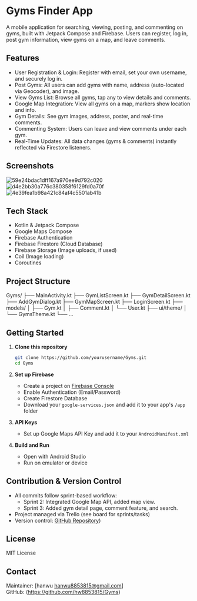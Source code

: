 # Gyms Finder App

A mobile application for searching, viewing, posting, and commenting on gyms, built with Jetpack Compose and Firebase. Users can register, log in, post gym information, view gyms on a map, and leave comments.

## Features

- User Registration & Login: Register with email, set your own username, and securely log in.
- Post Gyms: All users can add gyms with name, address (auto-located via Geocoder), and image.
- View Gyms List: Browse all gyms, tap any to view details and comments.
- Google Map Integration: View all gyms on a map, markers show location and info.
- Gym Details: See gym images, address, poster, and real-time comments.
- Commenting System: Users can leave and view comments under each gym.
- Real-Time Updates: All data changes (gyms & comments) instantly reflected via Firestore listeners.

## Screenshots
![59e24bdac1dff167a970ee9d792c020](https://github.com/user-attachments/assets/b11a1d71-47e7-46b9-bb99-3dd7859af3c5)
![d4e2bb30a776c380358f6129fd0a70f](https://github.com/user-attachments/assets/29503702-6772-4b1b-a38c-71033b61b66c)
![4e39fea1b98a421c84af4c5501ab41b](https://github.com/user-attachments/assets/931d0d3b-5ff6-4e0a-9df0-a76c7954786c)



## Tech Stack

- Kotlin & Jetpack Compose
- Google Maps Compose
- Firebase Authentication
- Firebase Firestore (Cloud Database)
- Firebase Storage (Image uploads, if used)
- Coil (Image loading)
- Coroutines

## Project Structure

Gyms/
├── MainActivity.kt
├── GymListScreen.kt
├── GymDetailScreen.kt
├── AddGymDialog.kt
├── GymMapScreen.kt
├── LoginScreen.kt
├── models/
│ ├── Gym.kt
│ ├── Comment.kt
│ └── User.kt
├── ui/theme/
│ └── GymsTheme.kt
└── ...


## Getting Started

1. **Clone this repository**

    ```bash
    git clone https://github.com/yourusername/Gyms.git
    cd Gyms
    ```

2. **Set up Firebase**

   - Create a project on [Firebase Console](https://console.firebase.google.com/)
   - Enable Authentication (Email/Password)
   - Create Firestore Database
   - Download your `google-services.json` and add it to your app's `/app` folder

3. **API Keys**

   - Set up Google Maps API Key and add it to your `AndroidManifest.xml`

4. **Build and Run**

   - Open with Android Studio
   - Run on emulator or device

## Contribution & Version Control

- All commits follow sprint-based workflow:
  - Sprint 2: Integrated Google Map API, added map view.
  - Sprint 3: Added gym detail page, comment feature, and search.
- Project managed via Trello (see board for sprints/tasks)
- Version control: [GitHub Repository](https://github.com/hw8853815/Gyms))

## License

MIT License

## Contact

Maintainer: [hanwu hanwu8853815@gmail.com]  
GitHub: (https://github.com/hw8853815/Gyms)

